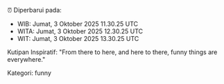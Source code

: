 ⏰ Diperbarui pada:
- WIB: Jumat, 3 Oktober 2025 11.30.25 UTC
- WITA: Jumat, 3 Oktober 2025 12.30.25 UTC
- WIT: Jumat, 3 Oktober 2025 13.30.25 UTC

Kutipan Inspiratif:
"From there to here, and here to there, funny things are everywhere."


Kategori: funny

